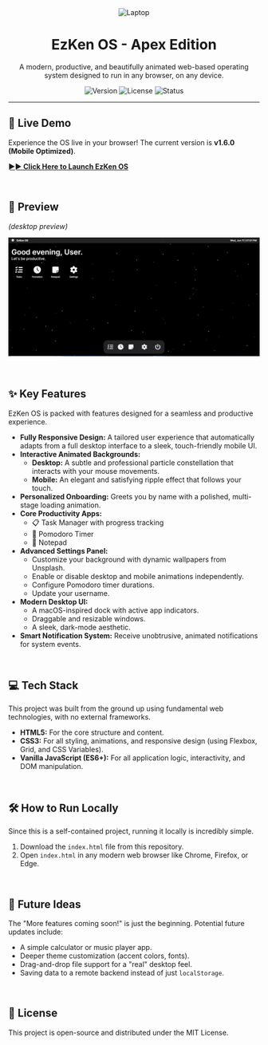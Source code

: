 <div align="center">
  <img src="https://raw.githubusercontent.com/Tarikul-Islam-Anik/Animated-Fluent-Emojis/master/Emojis/Objects/Laptop.png" alt="Laptop" width="100" height="100" />
  <h1>EzKen OS - Apex Edition</h1>
  <p>A modern, productive, and beautifully animated web-based operating system designed to run in any browser, on any device.</p>
  <p>
    <img src="https://img.shields.io/badge/version-1.6.0-blue.svg" alt="Version" />
    <img src="https://img.shields.io/badge/license-MIT-green.svg" alt="License" />
    <img src="https://img.shields.io/badge/status-stable-brightgreen.svg" alt="Status" />
  </p>
</div>

---

## 🚀 Live Demo

Experience the OS live in your browser! The current version is **v1.6.0 (Mobile Optimized)**.

**[►► Click Here to Launch EzKen OS](https://ezken-dev.github.io/)**

<br>

## 📸 Preview

*(desktop preview)*

![EzKen OS Preview](https://github.com/ezken-dev/ezken-dev.github.io/blob/main/image_2025-06-11_190506591.png?raw=true)

<br>

## ✨ Key Features

EzKen OS is packed with features designed for a seamless and productive experience.

* **Fully Responsive Design:** A tailored user experience that automatically adapts from a full desktop interface to a sleek, touch-friendly mobile UI.
* **Interactive Animated Backgrounds:**
    * **Desktop:** A subtle and professional particle constellation that interacts with your mouse movements.
    * **Mobile:** An elegant and satisfying ripple effect that follows your touch.
* **Personalized Onboarding:** Greets you by name with a polished, multi-stage loading animation.
* **Core Productivity Apps:**
    * 📋 Task Manager with progress tracking
    * 🍅 Pomodoro Timer
    * 📝 Notepad
* **Advanced Settings Panel:**
    * Customize your background with dynamic wallpapers from Unsplash.
    * Enable or disable desktop and mobile animations independently.
    * Configure Pomodoro timer durations.
    * Update your username.
* **Modern Desktop UI:**
    * A macOS-inspired dock with active app indicators.
    * Draggable and resizable windows.
    * A sleek, dark-mode aesthetic.
* **Smart Notification System:** Receive unobtrusive, animated notifications for system events.

<br>

## 💻 Tech Stack

This project was built from the ground up using fundamental web technologies, with no external frameworks.

* **HTML5:** For the core structure and content.
* **CSS3:** For all styling, animations, and responsive design (using Flexbox, Grid, and CSS Variables).
* **Vanilla JavaScript (ES6+):** For all application logic, interactivity, and DOM manipulation.

<br>

## 🛠️ How to Run Locally

Since this is a self-contained project, running it locally is incredibly simple.

1.  Download the `index.html` file from this repository.
2.  Open `index.html` in any modern web browser like Chrome, Firefox, or Edge.

<br>

## 🔮 Future Ideas

The "More features coming soon!" is just the beginning. Potential future updates include:

* A simple calculator or music player app.
* Deeper theme customization (accent colors, fonts).
* Drag-and-drop file support for a "real" desktop feel.
* Saving data to a remote backend instead of just `localStorage`.

<br>

## 📄 License

This project is open-source and distributed under the MIT License.
